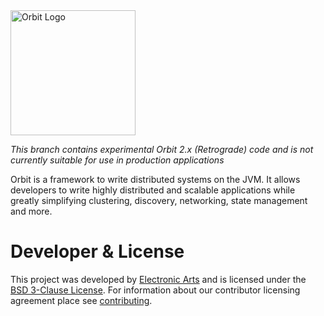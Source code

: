 <img src="http://www.orbit.cloud/img/orbit-logo-black.png" alt="Orbit Logo" width="200px"/>

*This branch contains experimental Orbit 2.x (Retrograde) code and is not currently suitable for use in production applications*

Orbit is a framework to write distributed systems on the JVM. It allows developers to write highly distributed and scalable applications while greatly simplifying clustering, discovery, networking, state management and more.

Developer & License
======
This project was developed by [Electronic Arts](http://www.ea.com) and is licensed under the [BSD 3-Clause License](LICENSE). For information about our contributor licensing agreement place see [contributing](CONTRIBUTING.md).